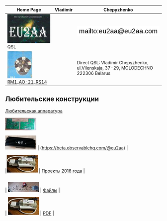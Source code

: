 | Home Page | Vladimir | Chepyzhenko |
| ------------- | ------------- | ------------- |
|![QSL](photo/22.jpg) QSL | |![mailto](photo/mailto3.png) |
|[![RM1_AO-21_RS14](photo/28.jpg)](http://eu2aa.qrz.ru/rm1.html) [ RM1_AO-21_RS14 ](http://eu2aa.qrz.ru/rm1.html) |  | Direct QSL: Vladimir Chepyzhenko, ul.Vilenskaja, 37-29, MOLODECHNO 222306 Belarus | 

## Любительские конструкции

[Любительская аппаратура](https://beta.observablehq.com/@eu2aa?tab=collections)<br>

![Любительская аппаратура](photo/0LK4.jpg)

[![Любительская аппаратура](photo/0LK.jpg)](https://beta.observablehq.com/@eu2aa) | (https://beta.observablehq.com/@eu2aa) |

|[![Проекты 2016 год ](photo/0LK1.jpg)](https://eu2aa.com/AmRig.html) | [Проекты 2016 года](https://eu2aa.com/AmRig.html) |

| | |
|---|---|

| [![ ](photo/0LK2.jpg)](https://eu2aa.com/files.md) | [Файлы](https://eu2aa.com/files.md) |

| [![ ](photo/0LK1.jpg)](https://eu2aa.com/pdfs.md) | [PDF](https://eu2aa.com/pdfsF.md) |

